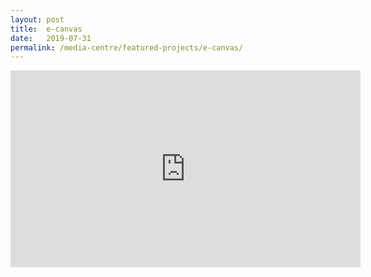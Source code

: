 ```yaml
---
layout: post
title:  e-canvas
date:   2019-07-31
permalink: /media-centre/featured-projects/e-canvas/
---
```


<div class="bp-youtube">
<iframe width="560" height="315" src="https://www.youtube-nocookie.com/embed/tTio3SsVMvc?controls=0" frameborder="0" allow="accelerometer; autoplay; encrypted-media; gyroscope; picture-in-picture" allowfullscreen></iframe>
</div>
